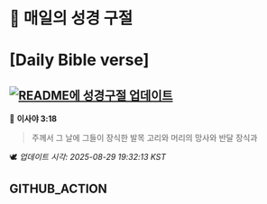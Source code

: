# 🙏 매일의 성경 구절
# [Daily Bible verse]
## [![README에 성경구절 업데이트](https://github.com/DONGSUKA/first_test/actions/workflows/update-readme-bible.yml/badge.svg)](https://github.com/DONGSUKA/first_test/actions/workflows/update-readme-bible.yml)
<!-- START_BIBLE_VERSE -->
📖 **이사야 3:18**
> 주께서 그 날에 그들이 장식한 발목 고리와 머리의 망사와 반달 장식과

🕊️ _업데이트 시각: 2025-08-29 19:32:13 KST_
  <!-- END_BIBLE_VERSE -->
## GITHUB_ACTION

